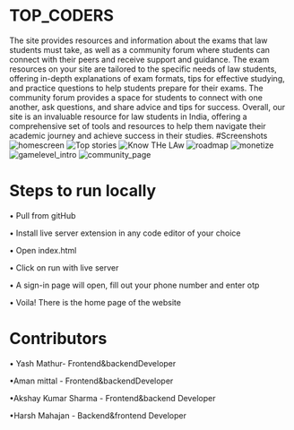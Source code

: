 # TOP_CODERS
 The site provides resources and information about the exams that law students must take, as well as a community forum where students can connect with their peers and receive support and guidance.
The exam resources on your site are tailored to the specific needs of law students, offering in-depth explanations of exam formats, tips for effective studying, and practice questions to help students prepare for their exams. The community forum provides a space for students to connect with one another, ask questions, and share advice and tips for success.
Overall, our site is an invaluable resource for law students in India, offering a comprehensive set of tools and resources to help them navigate their academic journey and achieve success in their studies.
#Screenshots
![homescreen](https://user-images.githubusercontent.com/122734275/229337216-69e28e89-ece6-4afb-be36-9a3db135f4b3.png)
![Top stories](https://user-images.githubusercontent.com/122734275/229337230-864df816-17c1-4d66-8bcf-76b85aa04fa9.png)
![Know THe LAw](https://user-images.githubusercontent.com/122734275/229337254-3dc3ad76-246b-468a-bd51-10cf78697030.png)
![roadmap](https://user-images.githubusercontent.com/122734275/229337254-3dc3ad76-246b-468a-bd51-10cf78697030.png)
![monetize](https://user-images.githubusercontent.com/122734275/229337283-af127483-f75e-47f2-9efa-53616630d8e5.png)
![gamelevel_intro](https://user-images.githubusercontent.com/122734275/229337265-e6372e86-0a1f-4390-8b02-4f8839a5d507.png)
![community_page](https://user-images.githubusercontent.com/122734275/235961140-011b63b3-f891-40f5-a63d-87a57de0578c.png)

# Steps to run locally
• Pull from gitHub

• Install live server extension in any code editor of your choice

• Open index.html 

• Click on run with live server

• A sign-in page will open, fill out your phone number and enter otp

• Voila! There is the home page of the website


# Contributors
• Yash Mathur- Frontend&backendDeveloper

•Aman mittal - Frontend&backendDeveloper

•Akshay Kumar Sharma - Frontend&backend Developer

•Harsh Mahajan - Backend&frontend Developer
